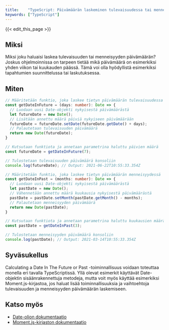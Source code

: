 ```yaml
---
title:    "TypeScript: Päivämäärän laskeminen tulevaisuudessa tai menneisyydessä"
keywords: ["TypeScript"]
---
```


{{< edit_this_page >}}

## Miksi

Miksi joku haluaisi laskea tulevaisuuden tai menneisyyden päivämäärän? Joskus ohjelmoinnissa on tarpeen tietää mikä päivämäärä on esimerkiksi yhden viikon tai kuukauden päässä. Tämä voi olla hyödyllistä esimerkiksi tapahtumien suunnittelussa tai laskutuksessa.

## Miten

```TypeScript
// Määritetään funktio, joka laskee tietyn päivämäärän tulevaisuudessa
const getDateInFuture = (days: number): Date => {
  // Luodaan uusi Date-objekti nykyisestä päivämäärästä
  let futureDate = new Date(); 
  // Lisätään annettu määrä päiviä nykyiseen päivämäärään
  futureDate = futureDate.setDate(futureDate.getDate() + days); 
  // Palautetaan tulevaisuuden päivämäärä
  return new Date(futureDate);
}

// Kutsutaan funktiota ja annetaan parametrina haluttu päivien määrä
const futureDate = getDateInFuture(7); 

// Tulostetaan tulevaisuuden päivämäärä konsoliin
console.log(futureDate); // Output: 2021-06-22T10:55:33.354Z

// Määritetään funktio, joka laskee tietyn päivämäärän menneisyydessä
const getDateInPast = (months: number): Date => {
  // Luodaan uusi Date-objekti nykyisestä päivämäärästä
  let pastDate = new Date();
  // Vähennetään annettu määrä kuukausia nykyisestä päivämäärästä
  pastDate = pastDate.setMonth(pastDate.getMonth() - months);
  // Palautetaan menneisyyden päivämäärä
  return new Date(pastDate);
}

// Kutsutaan funktiota ja annetaan parametrina haluttu kuukausien määrä
const pastDate = getDateInPast(3);

// Tulostetaan menneisyyden päivämäärä konsoliin
console.log(pastDate); // Output: 2021-03-14T10:55:33.354Z
```

## Syväsukellus

Calculating a Date In The Future or Past -toiminnallisuus voidaan toteuttaa monella eri tavalla TypeScriptissä. Yllä olevat esimerkit käyttävät Date-objektin sisäänrakennettuja metodeja, mutta voit myös käyttää esimerkiksi Moment.js-kirjastoa, jos haluat lisää toiminnallisuuksia ja vaihtoehtoja tulevaisuuden ja menneisyyden päivämäärän laskemiseen.

## Katso myös

- [Date-olion dokumentaatio](https://developer.mozilla.org/en-US/docs/Web/JavaScript/Reference/Global_Objects/Date)
- [Moment.js-kirjaston dokumentaatio](https://momentjs.com/docs/)